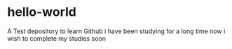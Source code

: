 # hello-world
A Test depository to learn Github
i have been studying for a long time now
i wish to complete my studies soon
